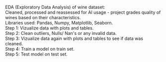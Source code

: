 EDA (Exploratory Data Analysis) of wine dataset:  
Cleaned, processed and reassessed for AI usage - project grades quality of wines based on their characteristics.  
Libraries used: Pandas, Numpy, Matplotlib, Seaborn.  
Step 1: Vizualize data with plots and tables.  
Step 2: Clean outliers, Nulls/ Nan's or any invalid data.  
Step 3: Vizualize data again with plots and tables to see if data was cleaned.  
Step 4: Train a model on train set.  
Step 5: Test model on test set.  
